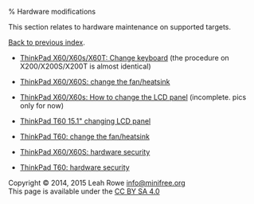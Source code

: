 % Hardware modifications 

This section relates to hardware maintenance on supported targets.

[Back to previous index](../).

-   [ThinkPad X60/X60s/X60T: Change keyboard](x60_keyboard.html) (the
    procedure on X200/X200S/X200T is almost identical)

-   [ThinkPad X60/X60S: change the fan/heatsink](x60_heatsink.html)
-   [ThinkPad X60/X60s: How to change the LCD
    panel](x60_lcd_change.html) (incomplete. pics only for now)
-   [ThinkPad T60 15.1" changing LCD panel](t60_lcd_15.html)
-   [ThinkPad T60: change the fan/heatsink](t60_heatsink.html)
-   [ThinkPad X60/X60S: hardware security](x60_security.html)
-   [ThinkPad T60: hardware security](t60_security.html)

Copyright © 2014, 2015 Leah Rowe <info@minifree.org>\
This page is available under the [CC BY SA 4.0](../cc-by-sa-4.0.txt)
